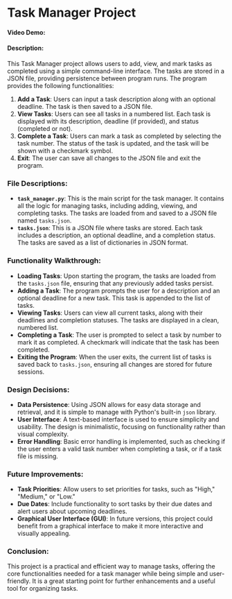 # Task Manager Project

#### Video Demo: <URL HERE>

#### Description:
This Task Manager project allows users to add, view, and mark tasks as completed using a simple command-line interface. The tasks are stored in a JSON file, providing persistence between program runs. The program provides the following functionalities:

1. **Add a Task**: Users can input a task description along with an optional deadline. The task is then saved to a JSON file.
2. **View Tasks**: Users can see all tasks in a numbered list. Each task is displayed with its description, deadline (if provided), and status (completed or not).
3. **Complete a Task**: Users can mark a task as completed by selecting the task number. The status of the task is updated, and the task will be shown with a checkmark symbol.
4. **Exit**: The user can save all changes to the JSON file and exit the program.

### File Descriptions:
- **`task_manager.py`**: This is the main script for the task manager. It contains all the logic for managing tasks, including adding, viewing, and completing tasks. The tasks are loaded from and saved to a JSON file named `tasks.json`.
- **`tasks.json`**: This is a JSON file where tasks are stored. Each task includes a description, an optional deadline, and a completion status. The tasks are saved as a list of dictionaries in JSON format.

### Functionality Walkthrough:
- **Loading Tasks**: Upon starting the program, the tasks are loaded from the `tasks.json` file, ensuring that any previously added tasks persist.
- **Adding a Task**: The program prompts the user for a description and an optional deadline for a new task. This task is appended to the list of tasks.
- **Viewing Tasks**: Users can view all current tasks, along with their deadlines and completion statuses. The tasks are displayed in a clean, numbered list.
- **Completing a Task**: The user is prompted to select a task by number to mark it as completed. A checkmark will indicate that the task has been completed.
- **Exiting the Program**: When the user exits, the current list of tasks is saved back to `tasks.json`, ensuring all changes are stored for future sessions.

### Design Decisions:
- **Data Persistence**: Using JSON allows for easy data storage and retrieval, and it is simple to manage with Python's built-in `json` library.
- **User Interface**: A text-based interface is used to ensure simplicity and usability. The design is minimalistic, focusing on functionality rather than visual complexity.
- **Error Handling**: Basic error handling is implemented, such as checking if the user enters a valid task number when completing a task, or if a task file is missing.

### Future Improvements:
- **Task Priorities**: Allow users to set priorities for tasks, such as "High," "Medium," or "Low."
- **Due Dates**: Include functionality to sort tasks by their due dates and alert users about upcoming deadlines.
- **Graphical User Interface (GUI)**: In future versions, this project could benefit from a graphical interface to make it more interactive and visually appealing.

### Conclusion:
This project is a practical and efficient way to manage tasks, offering the core functionalities needed for a task manager while being simple and user-friendly. It is a great starting point for further enhancements and a useful tool for organizing tasks.

